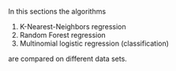 In this sections the algorithms

1. K-Nearest-Neighbors regression
2. Random Forest regression
3. Multinomial logistic regression (classification)

are compared on different data sets.
